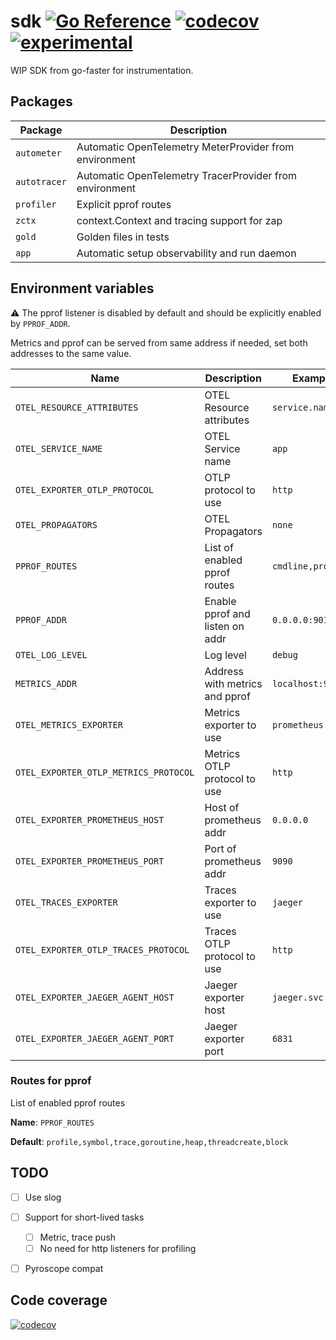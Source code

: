 # sdk [![Go Reference](https://img.shields.io/badge/go-pkg-00ADD8)](https://pkg.go.dev/github.com/go-faster/sdk#section-documentation) [![codecov](https://img.shields.io/codecov/c/github/go-faster/sdk?label=cover)](https://codecov.io/gh/go-faster/sdk) [![experimental](https://img.shields.io/badge/-experimental-blueviolet)](https://go-faster.org/docs/projects/status#experimental)

WIP SDK from go-faster for instrumentation.

## Packages

| Package      | Description                                             |
|--------------|---------------------------------------------------------|
| `autometer`  | Automatic OpenTelemetry MeterProvider from environment  |
| `autotracer` | Automatic OpenTelemetry TracerProvider from environment |
| `profiler`   | Explicit pprof routes                                   |
| `zctx`       | context.Context and tracing support for zap             |
| `gold`       | Golden files in tests                                   |
| `app`        | Automatic setup observability and run daemon            |

## Environment variables

⚠️ The pprof listener is disabled by default and should be explicitly enabled by `PPROF_ADDR`.

Metrics and pprof can be served from same address if needed, set both addresses to the same value.

| Name                                  | Description                     | Example            | Default                |
|---------------------------------------|---------------------------------|--------------------|------------------------|
| `OTEL_RESOURCE_ATTRIBUTES`            | OTEL Resource attributes        | `service.name=app` |                        |
| `OTEL_SERVICE_NAME`                   | OTEL Service name               | `app`              | `unknown_service`      |
| `OTEL_EXPORTER_OTLP_PROTOCOL`         | OTLP protocol to use            | `http`             | `grpc`                 |
| `OTEL_PROPAGATORS`                    | OTEL Propagators                | `none`             | `tracecontext,baggage` |
| `PPROF_ROUTES`                        | List of enabled pprof routes    | `cmdline,profile`  | See below              |
| `PPROF_ADDR`                          | Enable pprof and listen on addr | `0.0.0.0:9010`     | N/A                    |
| `OTEL_LOG_LEVEL`                      | Log level                       | `debug`            | `info`                 |
| `METRICS_ADDR`                        | Address with metrics and pprof  | `localhost:9464`   | Prometheus addr        |
| `OTEL_METRICS_EXPORTER`               | Metrics exporter to use         | `prometheus`       | `none`                 |
| `OTEL_EXPORTER_OTLP_METRICS_PROTOCOL` | Metrics OTLP protocol to use    | `http`             | `grpc`                 |
| `OTEL_EXPORTER_PROMETHEUS_HOST`       | Host of prometheus addr         | `0.0.0.0`          | `localhost`            |
| `OTEL_EXPORTER_PROMETHEUS_PORT`       | Port of prometheus addr         | `9090`             | `9464`                 |
| `OTEL_TRACES_EXPORTER`                | Traces exporter to use          | `jaeger`           | `none`                 |
| `OTEL_EXPORTER_OTLP_TRACES_PROTOCOL`  | Traces OTLP protocol to use     | `http`             | `grpc`                 |
| `OTEL_EXPORTER_JAEGER_AGENT_HOST`     | Jaeger exporter host            | `jaeger.svc.local` | `localhost`            |
| `OTEL_EXPORTER_JAEGER_AGENT_PORT`     | Jaeger exporter port            | `6831`             | `6831`                 |

### Routes for pprof

List of enabled pprof routes

**Name**: `PPROF_ROUTES`

**Default**: `profile,symbol,trace,goroutine,heap,threadcreate,block`



## TODO
- [ ] Use slog
- [ ] Support for short-lived tasks
  - [ ] Metric, trace push
  - [ ] No need for http listeners for profiling
- [ ] Pyroscope compat


## Code coverage 

[![codecov](https://codecov.io/gh/go-faster/sdk/branch/main/graphs/sunburst.svg?token=cEE7AZ38Ho)](https://codecov.io/gh/go-faster/sdk)
